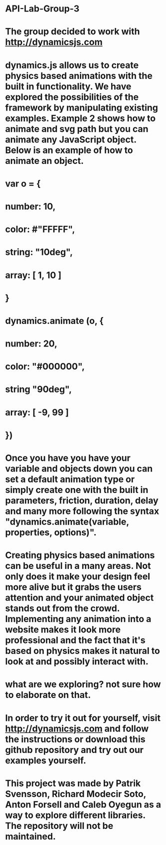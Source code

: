 # API-Lab-Group-3
# The group decided to work with http://dynamicsjs.com

# dynamics.js allows us to create physics based animations with the built in functionality. We have explored the possibilities of the framework by manipulating existing examples. Example 2 shows how to animate and svg path but you can animate any JavaScript object. Below is an example of how to animate an object.

# var o = {
#  number: 10,
#  color: #"FFFFF",
#  string: "10deg",
#  array: [ 1, 10 ]
# }
# dynamics.animate (o, {
#  number: 20,
#  color: "#000000",
#  string "90deg",
#  array: [ -9, 99 ]
#  })

# Once you have you have your variable and objects down you can set a default animation type or simply create one with the built in parameters, friction, duration, delay and many more following the syntax "dynamics.animate(variable, properties, options)".

# Creating physics based animations can be useful in a many areas. Not only does it make your design feel more alive but it grabs the users attention and your animated object stands out from the crowd. Implementing any animation into a website makes it look more professional and the fact that it's based on physics makes it natural to look at and possibly interact with.

# what are we exploring? not sure how to elaborate on that.

# In order to try it out for yourself, visit http://dynamicsjs.com and follow the instructions or download this github repository and try out our examples yourself.

# This project was made by Patrik Svensson, Richard Modecir Soto, Anton Forsell and Caleb Oyegun as a way to explore different libraries. The repository will not be maintained.
